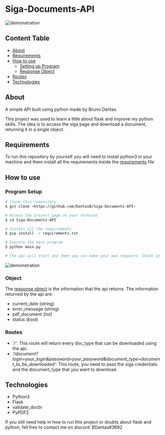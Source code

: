# Siga-Documents-API

![demonstration]("https://cdn.discordapp.com/attachments/539836407628169237/824487428856217620/unknown.png")

## Content Table

<!--ts-->
   * [About](#about)
   * [Requirements](#requirements)
   * [How to use](#how-to-use)
      * [Setting up Program](#program-setup)
      * [Response Object](#object)  
   * [Routes](#routes)  
   * [Technologies](#technologies)
<!--te-->

## About

A simple API built using python made by Bruno Dantas.

This project was used to learn a little about flask and improve my python skills. The idea is to access the siga page and download a document, returning it in a single object.

## Requirements

To run this repository by yourself you will need to install python3 in your machine and them install all the requirements inside the [requirements](requirements.txt) file

## How to use

### Program Setup

```bash
# Clone this repository
$ git clone <https://github.com/DantasB/Siga-Documents-API>

# Access the project page on your terminal
$ cd Siga-Documents-API

# Install all the requirements
$ pip install -r requirements.txt

# Execute the main program
$ python main.py

# The api will start and them you can make your own requests. Check in the terminal what is the url.
```
![demonstration]("https://cdn.discordapp.com/attachments/539836407628169237/824485349862277130/unknown.png")

### Object

The [response object](https://github.com/DantasB/Siga-Documents-API/blob/main/Objects/response_object.py) is the information that the api returns. The information returned by the api are:
- current_date (string)
- error_message (string)
- pdf_document (list)
- status (bool)

### Routes

- *'/':* This route will return every doc_type that can be downloaded using the api.
- *'/document?login=your_login&password=your_password&document_type=document_to_be_downloaded':* This route, you need to pass the siga credentials and the document_type that you want to download.

## Technologies

* Python3
* Flask
* validate_docbr
* PyPDF2


If you still need help in how to run this project or doubts about flask and python, fell free to contact me on discord: BDantas#3692